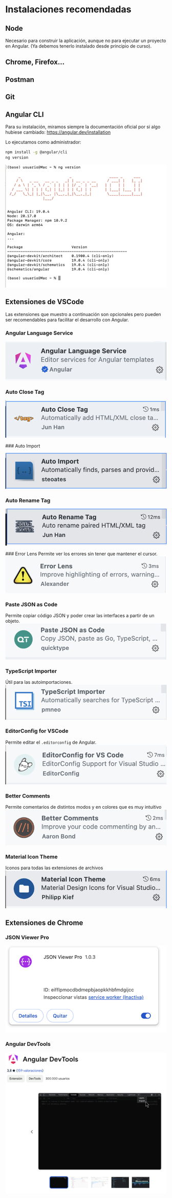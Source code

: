 # Instalaciones recomendadas
## Node
Necesario para construir la aplicación, aunque no para ejecutar un proyecto en Angular. (Ya debemos tenerlo instalado desde principio de curso).

## Chrome, Firefox...
## Postman
## Git
## Angular CLI
Para su instalación, miramos siempre la documentación oficial por si algo hubiese cambiado: https://angular.dev/installation

Lo ejecutamos como administrador:

```bash
npm install -g @angular/cli
ng version
```
![alt text](image.png)

## Extensiones de VSCode
Las extensiones que muestro a continuación son opcionales pero pueden ser recomendables para facilitar el desarrollo con Angular.

### Angular Language Service

![alt text](image-1.png)

### Auto Close Tag

![alt text](image-2.png)

### Auto Import

![alt text](image-3.png)

### Auto Rename Tag

![alt text](image-4.png)

### Error Lens
Permite ver los errores sin tener que mantener el cursor.
![alt text](image-5.png)

### Paste JSON as Code
Permite copiar código JSON y poder crear las interfaces a partir de un objeto.
![alt text](image-6.png)

### TypeScript Importer
Útil para las autoimportaciones.
![alt text](image-7.png)

### EditorConfig for VSCode
Permite editar el `.editorconfig` de Angular.
![alt text](image-8.png)

### Better Comments
Permite comentarios de distintos modos y en colores que es muy intuitivo
![alt text](image-9.png)

### Material Icon Theme
Iconos para todas las extensiones de archivos
![alt text](image-11.png)

## Extensiones de Chrome

### JSON Viewer Pro
![alt text](image-10.png)

### Angular DevTools
![alt text](image-12.png)